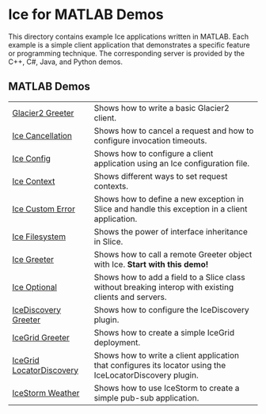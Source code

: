 # Ice for MATLAB Demos

This directory contains example Ice applications written in MATLAB. Each example is a simple client application
that demonstrates a specific feature or programming technique. The corresponding server is provided by the C++, C#,
Java, and Python demos.

## MATLAB Demos

|                                            |                                                                                                                                     |
|--------------------------------------------|-------------------------------------------------------------------------------------------------------------------------------------|
| [Glacier2 Greeter](./Glacier2/greeter/)    | Shows how to write a basic Glacier2 client.                                                                                         |
| [Ice Cancellation](./Ice/Cancellation/)    | Shows how to cancel a request and how to configure invocation timeouts.                                                             |
| [Ice Config](./Ice/config/)                | Shows how to configure a client application using an Ice configuration file.                                                        |
| [Ice Context](./Ice/context/)              | Shows different ways to set request contexts.                                                                                       |
| [Ice Custom Error](./Ice/customError/)     | Shows how to define a new exception in Slice and handle this exception in a client application.                                     |
| [Ice Filesystem](./Ice/filesystem/)        | Shows the power of interface inheritance in Slice.                                                                                  |
| [Ice Greeter](./Ice/greeter/)              | Shows how to call a remote Greeter object with Ice. **Start with this demo!**                                                       |
| [Ice Optional](./Ice/optional/)            | Shows how to add a field to a Slice class without breaking interop with existing clients and servers.                               |
| [IceDiscovery Greeter](./IceDiscovery/greeter/) | Shows how to configure the IceDiscovery plugin.                                                                                |
| [IceGrid Greeter](./IceGrid/greeter)       | Shows how to create a simple IceGrid deployment.                                                                                    |
| [IceGrid LocatorDiscovery](./IceGrid/locatorDiscovery/) | Shows how to write a client application that configures its locator using the IceLocatorDiscovery plugin.              |
| [IceStorm Weather](./IceStorm/weather/)    | Shows how to use IceStorm to create a simple pub-sub application.                                                                   |
